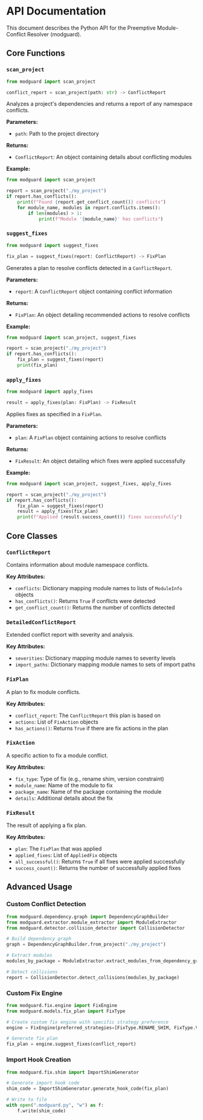 # API Documentation

This document describes the Python API for the Preemptive Module-Conflict Resolver (modguard).

## Core Functions

### `scan_project`

```python
from modguard import scan_project

conflict_report = scan_project(path: str) -> ConflictReport
```

Analyzes a project's dependencies and returns a report of any namespace conflicts.

**Parameters:**
- `path`: Path to the project directory

**Returns:**
- `ConflictReport`: An object containing details about conflicting modules

**Example:**
```python
from modguard import scan_project

report = scan_project("./my_project")
if report.has_conflicts():
    print(f"Found {report.get_conflict_count()} conflicts")
    for module_name, modules in report.conflicts.items():
        if len(modules) > 1:
            print(f"Module '{module_name}' has conflicts")
```

### `suggest_fixes`

```python
from modguard import suggest_fixes

fix_plan = suggest_fixes(report: ConflictReport) -> FixPlan
```

Generates a plan to resolve conflicts detected in a `ConflictReport`.

**Parameters:**
- `report`: A `ConflictReport` object containing conflict information

**Returns:**
- `FixPlan`: An object detailing recommended actions to resolve conflicts

**Example:**
```python
from modguard import scan_project, suggest_fixes

report = scan_project("./my_project")
if report.has_conflicts():
    fix_plan = suggest_fixes(report)
    print(fix_plan)
```

### `apply_fixes`

```python
from modguard import apply_fixes

result = apply_fixes(plan: FixPlan) -> FixResult
```

Applies fixes as specified in a `FixPlan`.

**Parameters:**
- `plan`: A `FixPlan` object containing actions to resolve conflicts

**Returns:**
- `FixResult`: An object detailing which fixes were applied successfully

**Example:**
```python
from modguard import scan_project, suggest_fixes, apply_fixes

report = scan_project("./my_project")
if report.has_conflicts():
    fix_plan = suggest_fixes(report)
    result = apply_fixes(fix_plan)
    print(f"Applied {result.success_count()} fixes successfully")
```

## Core Classes

### `ConflictReport`

Contains information about module namespace conflicts.

**Key Attributes:**
- `conflicts`: Dictionary mapping module names to lists of `ModuleInfo` objects
- `has_conflicts()`: Returns `True` if conflicts were detected
- `get_conflict_count()`: Returns the number of conflicts detected

### `DetailedConflictReport`

Extended conflict report with severity and analysis.

**Key Attributes:**
- `severities`: Dictionary mapping module names to severity levels
- `import_paths`: Dictionary mapping module names to sets of import paths

### `FixPlan`

A plan to fix module conflicts.

**Key Attributes:**
- `conflict_report`: The `ConflictReport` this plan is based on
- `actions`: List of `FixAction` objects
- `has_actions()`: Returns `True` if there are fix actions in the plan

### `FixAction`

A specific action to fix a module conflict.

**Key Attributes:**
- `fix_type`: Type of fix (e.g., rename shim, version constraint)
- `module_name`: Name of the module to fix
- `package_name`: Name of the package containing the module
- `details`: Additional details about the fix

### `FixResult`

The result of applying a fix plan.

**Key Attributes:**
- `plan`: The `FixPlan` that was applied
- `applied_fixes`: List of `AppliedFix` objects
- `all_successful()`: Returns `True` if all fixes were applied successfully
- `success_count()`: Returns the number of successfully applied fixes

## Advanced Usage

### Custom Conflict Detection

```python
from modguard.dependency.graph import DependencyGraphBuilder
from modguard.extractor.module_extractor import ModuleExtractor
from modguard.detector.collision_detector import CollisionDetector

# Build dependency graph
graph = DependencyGraphBuilder.from_project("./my_project")

# Extract modules
modules_by_package = ModuleExtractor.extract_modules_from_dependency_graph(graph)

# Detect collisions
report = CollisionDetector.detect_collisions(modules_by_package)
```

### Custom Fix Engine

```python
from modguard.fix.engine import FixEngine
from modguard.models.fix_plan import FixType

# Create custom fix engine with specific strategy preference
engine = FixEngine(preferred_strategies=[FixType.RENAME_SHIM, FixType.VERSION_CONSTRAINT])

# Generate fix plan
fix_plan = engine.suggest_fixes(conflict_report)
```

### Import Hook Creation

```python
from modguard.fix.shim import ImportShimGenerator

# Generate import hook code
shim_code = ImportShimGenerator.generate_hook_code(fix_plan)

# Write to file
with open(".modguard.py", "w") as f:
    f.write(shim_code)
```